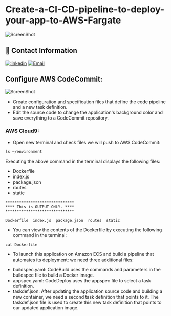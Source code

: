 # Create-a-CI-CD-pipeline-to-deploy-your-app-to-AWS-Fargate
![ScreenShot](https://d1.awsstatic.com/Projects/CICD%20Pipeline/setup-cicd-pipeline2.5cefde1406fa6787d9d3c38ae6ba3a53e8df3be8.png)

## 🔗 Contact Information
[![linkedin](https://img.shields.io/badge/linkedin-0A66C2?style=for-the-badge&logo=linkedin&logoColor=white)](https://www.linkedin.com/in/alexnavarro2/)
[![Email](https://img.shields.io/badge/Gmail-D14836?style=for-the-badge&logo=gmail&logoColor=white)](https://mail.google.com/mail/u/0/#inbox?compose=GTvVlcSBpRjxKKJtxTLNxwpsKvpfbRSRnRLcTQRMZLcKCNfrJjXfcNNKPmstkbHJpzHGNZnHvhCph)

## Configure AWS CodeCommit:
![ScreenShot](https://d1.awsstatic.com/products/codecommit/Product-Page-Diagram_AWS-CodeCommit%20(1)2.b33016d587d4c7aa6f132753294929982e2648b4.png)
* Create configuration and specification files that define the code pipeline and a new task definition.
* Edit the source code to change the application's background color and save everything to a CodeCommit repository.

### AWS Cloud9:
* Open new terminal and check files we will push to AWS CodeCommit:
```
ls ~/environment
```

Executing the above command in the terminal displays the following files:
- Dockerfile
- index.js
- package.json
- routes
- static

```
******************************
**** This is OUTPUT ONLY. ****
******************************

Dockerfile  index.js  package.json  routes  static
```

* You can view the contents of the Dockerfile by executing the following command in the terminal:
```
cat Dockerfile
```

* To launch this application on Amazon ECS and build a pipeline that automates its deployment: we need three additional files:
 - buildspec.yaml: CodeBuild uses the commands and parameters in the buildspec file to build a Docker image.
 - appspec.yaml: CodeDeploy uses the appspec file to select a task definition.
 - taskdef.json: After updating the application source code and building a new container, we need a second task definition that points to it. The taskdef.json file is used to create this new task definition that points to our updated application image.